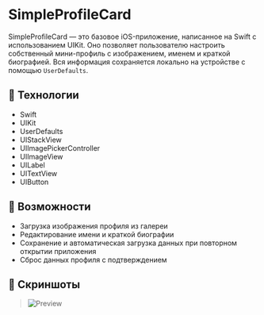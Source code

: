 # SimpleProfileCard

SimpleProfileCard — это базовое iOS-приложение, написанное на Swift с использованием UIKit. Оно позволяет пользователю настроить собственный мини-профиль с изображением, именем и краткой биографией. Вся информация сохраняется локально на устройстве с помощью `UserDefaults`.

## 🧰 Технологии

- Swift
- UIKit
- UserDefaults
- UIStackView
- UIImagePickerController
- UIImageView
- UILabel
- UITextView
- UIButton

## 📸 Возможности

- Загрузка изображения профиля из галереи
- Редактирование имени и краткой биографии
- Сохранение и автоматическая загрузка данных при повторном открытии приложения
- Сброс данных профиля с подтверждением

## 📱 Скриншоты

> ![Preview](images/image1)

